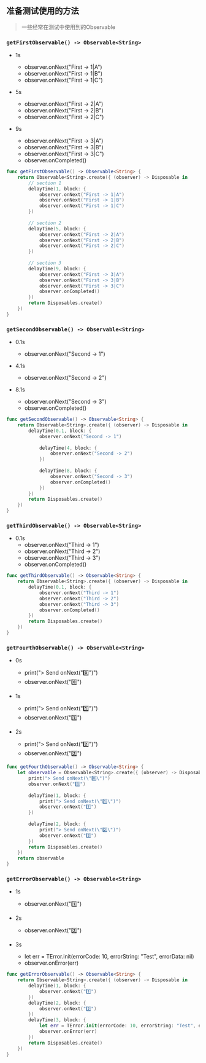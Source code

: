 ## 准备测试使用的方法

> 一些经常在测试中使用到的Observable


### `getFirstObservable() -> Observable<String> `

- 1s 
    - observer.onNext("First -> 1|A")
    - observer.onNext("First -> 1|B")
    - observer.onNext("First -> 1|C")

- 5s 
    - observer.onNext("First -> 2|A")
    - observer.onNext("First -> 2|B")
    - observer.onNext("First -> 2|C")

- 9s 
    - observer.onNext("First -> 3|A")
    - observer.onNext("First -> 3|B")
    - observer.onNext("First -> 3|C")
    - observer.onCompleted()

```swift
func getFirstObservable() -> Observable<String> {
    return Observable<String>.create({ (observer) -> Disposable in
        // section 1
        delayTime(1, block: {
            observer.onNext("First -> 1|A")
            observer.onNext("First -> 1|B")
            observer.onNext("First -> 1|C")
        })
        
        // section 2
        delayTime(5, block: {
            observer.onNext("First -> 2|A")
            observer.onNext("First -> 2|B")
            observer.onNext("First -> 2|C")
        })
        
        // section 3
        delayTime(9, block: {
            observer.onNext("First -> 3|A")
            observer.onNext("First -> 3|B")
            observer.onNext("First -> 3|C")
            observer.onCompleted()
        })
        return Disposables.create()
    })
}
```

### `getSecondObservable() -> Observable<String>`

- 0.1s 
    - observer.onNext("Second -> 1")

- 4.1s 
    - observer.onNext("Second -> 2")

- 8.1s 
    - observer.onNext("Second -> 3")
    - observer.onCompleted()

```swift    
func getSecondObservable() -> Observable<String> {
    return Observable<String>.create({ (observer) -> Disposable in
        delayTime(0.1, block: {
            observer.onNext("Second -> 1")
            
            delayTime(4, block: {
                observer.onNext("Second -> 2")
            })
            
            delayTime(8, block: {
                observer.onNext("Second -> 3")
                observer.onCompleted()
            })
        })
        return Disposables.create()
    })
}
```

### `getThirdObservable() -> Observable<String>`

- 0.1s
    - observer.onNext("Third -> 1")
    - observer.onNext("Third -> 2")
    - observer.onNext("Third -> 3")
    - observer.onCompleted()

```swift    
func getThirdObservable() -> Observable<String> {
    return Observable<String>.create({ (observer) -> Disposable in
        delayTime(0.1, block: {
            observer.onNext("Third -> 1")
            observer.onNext("Third -> 2")
            observer.onNext("Third -> 3")
            observer.onCompleted()
        })
        return Disposables.create()
    })
}
```

### `getFourthObservable() -> Observable<String>`

- 0s
    - print("> Send onNext(\"0️⃣\")")
    - observer.onNext("0️⃣")

- 1s
    - print("> Send onNext(\"1️⃣\")")
    - observer.onNext("1️⃣")

- 2s
    - print("> Send onNext(\"2️⃣\")")
    - observer.onNext("2️⃣")


```swift
func getFourthObservable() -> Observable<String> {
    let observable = Observable<String>.create({ (observer) -> Disposable in
        print("> Send onNext(\"0️⃣\")")
        observer.onNext("0️⃣")
        
        delayTime(1, block: {
            print("> Send onNext(\"1️⃣\")")
            observer.onNext("1️⃣")
        })
        
        delayTime(2, block: {
            print("> Send onNext(\"2️⃣\")")
            observer.onNext("2️⃣")
        })
        return Disposables.create()
    })
    return observable
}
```

### `getErrorObservable() -> Observable<String>`

- 1s
    - observer.onNext("1️⃣")

- 2s
    - observer.onNext("2️⃣")

- 3s
    - let err = TError.init(errorCode: 10, errorString: "Test", errorData: nil)
    - observer.onError(err)



```swift    
func getErrorObservable() -> Observable<String> {
    return Observable<String>.create({ (observer) -> Disposable in
        delayTime(1, block: {
            observer.onNext("1️⃣")
        })
        delayTime(2, block: {
            observer.onNext("2️⃣")
        })
        delayTime(3, block: {
            let err = TError.init(errorCode: 10, errorString: "Test", errorData: nil)
            observer.onError(err)
        })
        return Disposables.create()
    })
}
```
